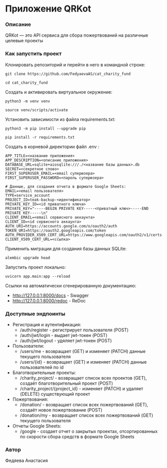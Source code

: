 # Приложение QRKot
### Описание
QRKot — это API сервиса для сбора пожертвований на различные целевые проекты
### Как запустить проект
Клонировать репозиторий и перейти в него в командной строке:

```
git clone https://github.com/FedyaevaAS/cat_charity_fund
```

```
cd cat_charity_fund
```

Cоздать и активировать виртуальное окружение:

```
python3 -m venv venv
```
```
source venv/scripts/activate
```

Установить зависимости из файла requirements.txt:

```
python3 -m pip install --upgrade pip
```

```
pip install -r requirements.txt
```
Создать в корневой директории файл .env :
```
APP_TITLE=<название приложения>
APP_DESCRIPTION=<описание приложения>
DATABASE_URL=sqlite+aiosqlite:///./<название базы данных>.db
SECRET=<секретное слово>
FIRST_SUPERUSER_EMAIL=<email суперюзера>
FIRST_SUPERUSER_PASSWORD=<пароль суперюзера>

# Данные, для создания отчета в формате Google Sheets:
EMAIL=<email пользователя>
TYPE=service_account
PROJECT_ID=teak-backup-<идентификатор>
PRIVATE_KEY_ID=<id приватного ключа>
PRIVATE_KEY="-----BEGIN PRIVATE KEY-----<приватный ключ>-----END PRIVATE KEY-----\n"
CLIENT_EMAIL=<email сервисного аккаунта>
CLIENT_ID=<id сервисного аккаунта>
AUTH_URI=https://accounts.google.com/o/oauth2/auth
TOKEN_URI=https://oauth2.googleapis.com/token
AUTH_PROVIDER_X509_CERT_URL=https://www.googleapis.com/oauth2/v1/certs
CLIENT_X509_CERT_URL=<ссылка>
```
Применить миграции для создания базы данных SQLite:
```
alembic upgrade head
```
Запустить проект локально:
```
uvicorn app.main:app --reload
```
Ссылки на автоматически сгенерированную документацию:
- http://127.0.0.1:8000/docs - Swagger
- http://127.0.0.1:8000/redoc - ReDoc

### Доступные эндпоинты
- Регистрация и аутентификация:
    - /auth/register - регистрирует пользователя (POST)
    - /auth/jwt/login - выдает jwt-токен (POST)
    - /auth/jwt/logout - удяляет jwt-токен (POST)
- Пользователи:
    - /users/me - возвращает (GET) и изменяет (PATCH) данные текущего пользователя
    - /users/{id} - возвращает (GET) и изменяет (PATCH) данные пользователей по id
- Благотворительные проекты:
    - /charity_project/ - возвращает список всех проектов (GET), cоздаёт благотворительный проект (POST)
    - /charity_project/{project_id} - изменяет (PATCH) и удаляет (DELETE) существующий проект
- Пожертвования:
    - /donation/ - возвращает список всех пожертвований (GET), cоздаёт новое пожертвование (POST)
    - /donation/my - возвращает список всех пожертвований (GET) текущего пользователя
- Отчеты Google Sheets:
     - /google - создает отчет о закрытых проектах, отсортированных по скорости сбора средств в формате Google Sheets

### Автор
Федяева Анастасия
